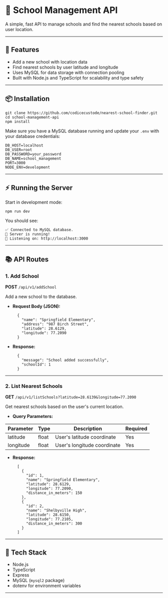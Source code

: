 # 🏫 School Management API

A simple, fast API to manage schools and find the nearest schools based on user location.

---

## 🚀 Features

- Add a new school with location data
- Find nearest schools by user latitude and longitude
- Uses MySQL for data storage with connection pooling
- Built with Node.js and TypeScript for scalability and type safety

---

## 📦 Installation

    git clone https://github.com/codicecustode/nearest-school-finder.git
    cd school-management-api
    npm install

Make sure you have a MySQL database running and update your `.env` with your database credentials:

    DB_HOST=localhost
    DB_USER=root
    DB_PASSWORD=your_password
    DB_NAME=school_management
    PORT=3000
    NODE_ENV=development

---

## ⚡ Running the Server

Start in development mode:

    npm run dev

You should see:

    ✅ Connected to MySQL database.
    🚀 Server is running!
    📍 Listening on: http://localhost:3000

---

## 📚 API Routes

### 1. Add School

**POST** `/api/v1/addSchool`

Add a new school to the database.

- **Request Body (JSON):**

        {
          "name": "Springfield Elementary",
          "address": "987 Birch Street",
          "latitude": 28.6129,
          "longitude": 77.2090
        }

- **Response:**

        {
          "message": "School added successfully",
          "schoolId": 1
        }

---

### 2. List Nearest Schools

**GET** `/api/v1/listSchools?latitude=28.6139&longitude=77.2090`

Get nearest schools based on the user's current location.

- **Query Parameters:**

| Parameter | Type    | Description                 | Required |
| --------- | ------- | ---------------------------| -------- |
| latitude  | float   | User's latitude coordinate | Yes      |
| longitude | float   | User's longitude coordinate| Yes      |

- **Response:**

        [
          {
            "id": 1,
            "name": "Springfield Elementary",
            "latitude": 28.6129,
            "longitude": 77.2090,
            "distance_in_meters": 150
          },
          {
            "id": 2,
            "name": "Shelbyville High",
            "latitude": 28.6150,
            "longitude": 77.2105,
            "distance_in_meters": 300
          }
        ]

---

## 🔧 Tech Stack

- Node.js  
- TypeScript  
- Express  
- MySQL (`mysql2` package)  
- dotenv for environment variables  

---



